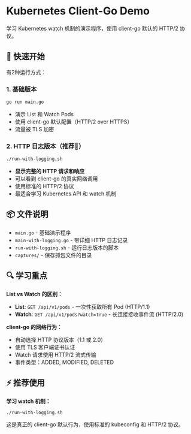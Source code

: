 # Kubernetes Client-Go Demo

学习 Kubernetes watch 机制的演示程序，使用 client-go 默认的 HTTP/2 协议。

## 🚀 快速开始

有2种运行方式：

### 1. 基础版本
```bash
go run main.go
```
- 演示 List 和 Watch Pods
- 使用 client-go 默认配置（HTTP/2 over HTTPS）
- 流量被 TLS 加密

### 2. HTTP 日志版本（推荐🌟）
```bash
./run-with-logging.sh
```
- **显示完整的 HTTP 请求和响应**
- 可以看到 client-go 的真实网络调用
- 使用标准的 HTTP/2 协议
- 最适合学习 Kubernetes API 和 watch 机制

## 📦 文件说明

- `main.go` - 基础演示程序
- `main-with-logging.go` - 带详细 HTTP 日志记录
- `run-with-logging.sh` - 运行日志版本的脚本
- `captures/` - 保存抓包文件的目录

## 🔍 学习重点

**List vs Watch 的区别：**
- **List**: `GET /api/v1/pods` - 一次性获取所有 Pod (HTTP/1.1)
- **Watch**: `GET /api/v1/pods?watch=true` - 长连接接收事件流 (HTTP/2.0)

**client-go 的网络行为：**
- 自动选择 HTTP 协议版本（1.1 或 2.0）
- 使用 TLS 客户端证书认证
- Watch 请求使用 HTTP/2 流式传输
- 事件类型：ADDED, MODIFIED, DELETED

## ⚡ 推荐使用

**学习 watch 机制：**
```bash
./run-with-logging.sh
```

这是真正的 client-go 默认行为，使用标准的 kubeconfig 和 HTTP/2 协议。